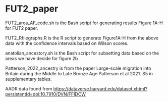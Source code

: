# FUT2_paper
FUT2_area_AF_code.sh is the Bash script for generating results Figure 1A-H for FUT2 paper.

FUT2_Rfilegraphs.R is the R script to generate Figure1A-H from the above data with the confidence intervals based on Wilson scores.

anatolian_ancestory.sh is the Bash script for subsetting data based on the areas we have decide for figure 2b

Patterson_2022_ancestry is from the paper Large-scale migration into Britain during the Middle to Late Bronze Age Patterson et al 2021. S5 in supplementary tables.

AADR data found from https://dataverse.harvard.edu/dataset.xhtml?persistentId=doi:10.7910/DVN/FFIDCW
